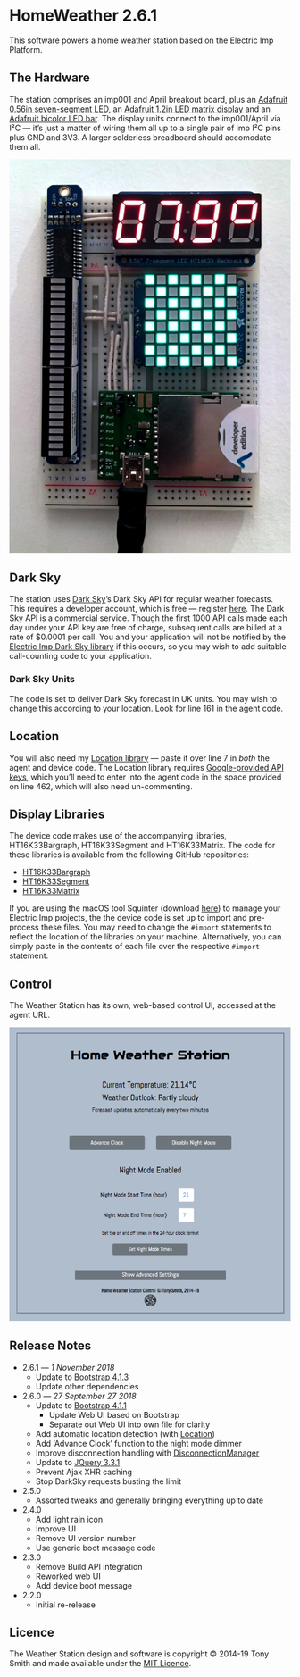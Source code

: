 # HomeWeather 2.6.1 #

This software powers a home weather station based on the Electric Imp Platform.

## The Hardware ##

The station comprises an imp001 and April breakout board, plus an [Adafruit 0.56in seven-segment LED](https://www.adafruit.com/products/878), an [Adafruit 1.2in LED matrix display](https://www.adafruit.com/products/1856) and an [Adafruit bicolor LED bar](https://www.adafruit.com/products/1721). The display units connect to the imp001/April via I&sup2;C &mdash; it’s just a matter of wiring them all up to a single pair of imp I&sup2;C pins plus GND and 3V3. A larger solderless breadboard should accomodate them all.

![Weather Station](images/ws.jpg)

## Dark Sky ##

The station uses [Dark Sky](https://darksky.net/)’s Dark Sky API for regular weather forecasts. This requires a developer account, which is free &mdash; register [here](https://darksky.net/dev/register). The Dark Sky API is a commercial service. Though the first 1000 API calls made each day under your API key are free of charge, subsequent calls are billed at a rate of $0.0001 per call. You and your application will not be notified by the [Electric Imp Dark Sky library](https://developer.electricimp.com/libraries/webservices/darksky) if this occurs, so you may wish to add suitable call-counting code to your application.

### Dark Sky Units ###

The code is set to deliver Dark Sky forecast in UK units. You may wish to change this according to your location. Look for line 161 in the agent code.

## Location ##

You will also need my [Location library](https://github.com/smittytone/Location) &mdash; paste it over line 7 in *both* the agent and device code. The Location library requires [Google-provided API keys](https://developers.google.com/maps/documentation/geolocation/intro), which you’ll need to enter into the agent code in the space provided on line 462, which will also need un-commenting.

## Display Libraries ##

The device code makes use of the accompanying libraries, HT16K33Bargraph, HT16K33Segment and HT16K33Matrix. The code for these libraries is available from the following GitHub repositories:

- [HT16K33Bargraph](https://github.com/smittytone/HT16K33Bargraph)
- [HT16K33Segment](https://github.com/smittytone/HT16K33Segment)
- [HT16K33Matrix](https://github.com/smittytone/HT16K33Matrix)

If you are using the macOS tool Squinter (download [here](https://smittytone.github.io/squinter/version2/index.html)) to manage your Electric Imp projects, the the device code is set up to import and pre-process these files. You may need to change the `#import` statements to reflect the location of the libraries on your machine. Alternatively, you can simply paste in the contents of each file over the respective `#import` statement.

## Control ##

The Weather Station has its own, web-based control UI, accessed at the agent URL.

<p align="center"><img src="images/grab01.png" width="800"></p>

## Release Notes ##

- 2.6.1 &mdash; *1 November 2018*
    - Update to [Bootstrap 4.1.3](https://getbootstrap.com/)
    - Update other dependencies
- 2.6.0 &mdash; *27 September 27 2018*
    - Update to [Bootstrap 4.1.1](https://getbootstrap.com/)
        - Update Web UI based on Bootstrap
        - Separate out Web UI into own file for clarity
    - Add automatic location detection (with [Location](https://github.com/smittytone/Location))
    - Add ‘Advance Clock’ function to the night mode dimmer
    - Improve disconnection handling with [DisconnectionManager](https://github.com/smittytone/generic/blob/master/disconnect.nut)
    - Update to [JQuery 3.3.1](https://jquery.com)
    - Prevent Ajax XHR caching
    - Stop DarkSky requests busting the limit
- 2.5.0
    - Assorted tweaks and generally bringing everything up to date
- 2.4.0
    - Add light rain icon
    - Improve UI
    - Remove UI version number
    - Use generic boot message code
- 2.3.0
    - Remove Build API integration
    - Reworked web UI
    - Add device boot message
- 2.2.0
    - Initial re-release

## Licence ##

The Weather Station design and software is copyright &copy; 2014-19 Tony Smith and made available under the [MIT Licence](./LICENSE).
